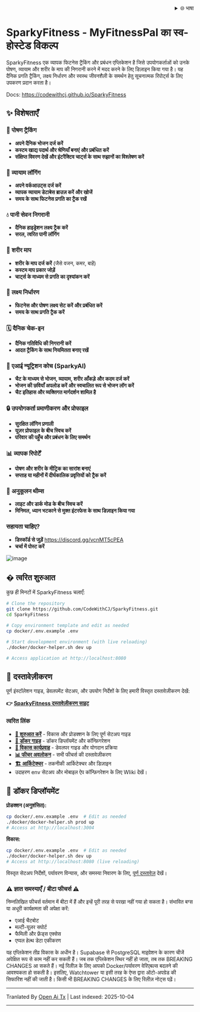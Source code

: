 
<div align="right">
  <details>
    <summary >🌐 भाषा</summary>
    <div>
      <div align="right">
        <p><a href="https://openaitx.github.io/view.html?user=CodeWithCJ&project=SparkyFitness&lang=en">English</a></p>
        <p><a href="https://openaitx.github.io/view.html?user=CodeWithCJ&project=SparkyFitness&lang=zh-CN">简体中文</a></p>
        <p><a href="https://openaitx.github.io/view.html?user=CodeWithCJ&project=SparkyFitness&lang=zh-TW">繁體中文</a></p>
        <p><a href="https://openaitx.github.io/view.html?user=CodeWithCJ&project=SparkyFitness&lang=ja">日本語</a></p>
        <p><a href="https://openaitx.github.io/view.html?user=CodeWithCJ&project=SparkyFitness&lang=ko">한국어</a></p>
        <p><a href="https://openaitx.github.io/view.html?user=CodeWithCJ&project=SparkyFitness&lang=hi">हिन्दी</a></p>
        <p><a href="https://openaitx.github.io/view.html?user=CodeWithCJ&project=SparkyFitness&lang=th">ไทย</a></p>
        <p><a href="https://openaitx.github.io/view.html?user=CodeWithCJ&project=SparkyFitness&lang=fr">Français</a></p>
        <p><a href="https://openaitx.github.io/view.html?user=CodeWithCJ&project=SparkyFitness&lang=de">Deutsch</a></p>
        <p><a href="https://openaitx.github.io/view.html?user=CodeWithCJ&project=SparkyFitness&lang=es">Español</a></p>
        <p><a href="https://openaitx.github.io/view.html?user=CodeWithCJ&project=SparkyFitness&lang=it">Itapano</a></p>
        <p><a href="https://openaitx.github.io/view.html?user=CodeWithCJ&project=SparkyFitness&lang=ru">Русский</a></p>
        <p><a href="https://openaitx.github.io/view.html?user=CodeWithCJ&project=SparkyFitness&lang=pt">Português</a></p>
        <p><a href="https://openaitx.github.io/view.html?user=CodeWithCJ&project=SparkyFitness&lang=nl">Nederlands</a></p>
        <p><a href="https://openaitx.github.io/view.html?user=CodeWithCJ&project=SparkyFitness&lang=pl">Polski</a></p>
        <p><a href="https://openaitx.github.io/view.html?user=CodeWithCJ&project=SparkyFitness&lang=ar">العربية</a></p>
        <p><a href="https://openaitx.github.io/view.html?user=CodeWithCJ&project=SparkyFitness&lang=fa">فارسی</a></p>
        <p><a href="https://openaitx.github.io/view.html?user=CodeWithCJ&project=SparkyFitness&lang=tr">Türkçe</a></p>
        <p><a href="https://openaitx.github.io/view.html?user=CodeWithCJ&project=SparkyFitness&lang=vi">Tiếng Việt</a></p>
        <p><a href="https://openaitx.github.io/view.html?user=CodeWithCJ&project=SparkyFitness&lang=id">Bahasa Indonesia</a></p>
      </div>
    </div>
  </details>
</div>

# SparkyFitness - MyFitnessPal का स्व-होस्टेड विकल्प

SparkyFitness एक व्यापक फिटनेस ट्रैकिंग और प्रबंधन एप्लिकेशन है जिसे उपयोगकर्ताओं को उनके पोषण, व्यायाम और शरीर के माप की निगरानी करने में मदद करने के लिए डिज़ाइन किया गया है। यह दैनिक प्रगति ट्रैकिंग, लक्ष्य निर्धारण और स्वस्थ जीवनशैली के समर्थन हेतु सूचनात्मक रिपोर्ट्स के लिए उपकरण प्रदान करता है।

Docs: https://codewithcj.github.io/SparkyFitness

## ✨ विशेषताएँ

### 🍎 पोषण ट्रैकिंग

* **अपने दैनिक भोजन दर्ज करें**
* **कस्टम खाद्य पदार्थ और श्रेणियाँ बनाएं और प्रबंधित करें**
* **संक्षिप्त विवरण देखें और इंटरैक्टिव चार्ट्स के साथ रुझानों का विश्लेषण करें**

### 💪 व्यायाम लॉगिंग

* **अपने वर्कआउट्स दर्ज करें**
* **व्यापक व्यायाम डेटाबेस ब्राउज़ करें और खोजें**
* **समय के साथ फिटनेस प्रगति का ट्रैक रखें**

### 💧 पानी सेवन निगरानी

* **दैनिक हाइड्रेशन लक्ष्य ट्रैक करें**
* **सरल, त्वरित पानी लॉगिंग**

### 📏 शरीर माप

* **शरीर के माप दर्ज करें** (जैसे वजन, कमर, बाहें)
* **कस्टम माप प्रकार जोड़ें**
* **चार्ट्स के माध्यम से प्रगति का दृश्यांकन करें**

### 🎯 लक्ष्य निर्धारण

* **फिटनेस और पोषण लक्ष्य सेट करें और प्रबंधित करें**
* **समय के साथ प्रगति ट्रैक करें**

### 🗓️ दैनिक चेक-इन

* **दैनिक गतिविधि की निगरानी करें**
* **आदत ट्रैकिंग के साथ नियमितता बनाए रखें**

### 🤖 एआई न्यूट्रिशन कोच (SparkyAI)

* **चैट के माध्यम से भोजन, व्यायाम, शरीर आँकड़े और कदम दर्ज करें**
* **भोजन की छवियाँ अपलोड करें और स्वचालित रूप से भोजन लॉग करें**
* **चैट इतिहास और व्यक्तिगत मार्गदर्शन शामिल है**

### 🔒 उपयोगकर्ता प्रमाणीकरण और प्रोफाइल

* **सुरक्षित लॉगिन प्रणाली**
* **यूज़र प्रोफाइल के बीच स्विच करें**
* **परिवार की पहुँच और प्रबंधन के लिए समर्थन**

### 📊 व्यापक रिपोर्टें

* **पोषण और शरीर के मीट्रिक का सारांश बनाएं**
* **सप्ताह या महीनों में दीर्घकालिक प्रवृत्तियों को ट्रैक करें**

### 🎨 अनुकूलन थीम्स

* **लाइट और डार्क मोड के बीच स्विच करें**
* **मिनिमल, ध्यान भटकाने से मुक्त इंटरफेस के साथ डिज़ाइन किया गया**

### सहायता चाहिए?
* **डिस्कॉर्ड से जुड़ें**
  https://discord.gg/vcnMT5cPEA
* **चर्चा में पोस्ट करें**


![image](https://github.com/user-attachments/assets/ccc7f34e-a663-405f-a4d4-a9888c3197bc)

## � त्वरित शुरुआत

कुछ ही मिनटों में SparkyFitness चलाएँ:

```bash
# Clone the repository
git clone https://github.com/CodeWithCJ/SparkyFitness.git
cd SparkyFitness

# Copy environment template and edit as needed
cp docker/.env.example .env

# Start development environment (with live reloading)
./docker/docker-helper.sh dev up

# Access application at http://localhost:8080
```

## 📖 दस्तावेज़ीकरण

पूर्ण इंस्टॉलेशन गाइड, डेवलपमेंट सेटअप, और उपयोग निर्देशों के लिए हमारी विस्तृत दस्तावेज़ीकरण देखें:

**👉 [SparkyFitness दस्तावेज़ीकरण साइट](https://codewithcj.github.io/SparkyFitness)**

### त्वरित लिंक

- **[🚀 शुरुआत करें](https://codewithcj.github.io/SparkyFitness/developer/getting-started)** - विकास और प्रोडक्शन के लिए पूर्ण सेटअप गाइड
- **[🐳 डॉकर गाइड](https://codewithcj.github.io/SparkyFitness/developer/docker)** - डॉकर डिप्लॉयमेंट और कॉन्फ़िगरेशन
- **[🔧 विकास कार्यप्रवाह](https://codewithcj.github.io/SparkyFitness/developer/workflow)** - डेवलपर गाइड और योगदान प्रक्रिया  
- **[📊 फीचर अवलोकन](https://codewithcj.github.io/SparkyFitness/features/)** - सभी फीचर्स की दस्तावेज़ीकरण
- **[🏗️ आर्किटेक्चर](https://codewithcj.github.io/SparkyFitness/app-overview)** - तकनीकी आर्किटेक्चर और डिज़ाइन
- उदाहरण env सेटअप और मोबाइल ऐप कॉन्फ़िगरेशन के लिए WIiki देखें।

## 🐳 डॉकर डिप्लॉयमेंट

**प्रोडक्शन (अनुशंसित):**
```bash
cp docker/.env.example .env  # Edit as needed
./docker/docker-helper.sh prod up
# Access at http://localhost:3004
```
**विकास:**

```bash
cp docker/.env.example .env  # Edit as needed  
./docker/docker-helper.sh dev up
# Access at http://localhost:8080 (live reloading)
```
विस्तृत सेटअप निर्देशों, पर्यावरण विन्यास, और समस्या निवारण के लिए, [पूर्ण दस्तावेज़](https://codewithcj.github.io/SparkyFitness/developer/getting-started) देखें।

### ⚠️ ज्ञात समस्याएँ / बीटा फीचर्स ⚠️

निम्नलिखित फीचर्स वर्तमान में बीटा में हैं और इन्हें पूरी तरह से परखा नहीं गया हो सकता है। संभावित बग्स या अधूरी कार्यक्षमता की अपेक्षा करें:

*   एआई चैटबोट
*   मल्टी-यूज़र सपोर्ट
*   फैमिली और फ्रेंड्स एक्सेस
*   एप्पल हेल्थ डेटा एकीकरण

यह एप्लिकेशन तीव्र विकास के अधीन है। Supabase से PostgreSQL माइग्रेशन के कारण चीजें अपेक्षित रूप से काम नहीं कर सकती हैं। जब तक एप्लिकेशन स्थिर नहीं हो जाता, तब तक BREAKING CHANGES आ सकते हैं।
नई रिलीज़ के लिए आपको Docker/पर्यावरण वेरिएबल्स बदलने की आवश्यकता हो सकती है। इसलिए, Watchtower या इसी तरह के ऐप्स द्वारा ऑटो-अपग्रेड की सिफारिश नहीं की जाती है। किसी भी BREAKING CHANGES के लिए रिलीज़ नोट्स पढ़ें।





---

Tranlated By [Open Ai Tx](https://github.com/OpenAiTx/OpenAiTx) | Last indexed: 2025-10-04

---